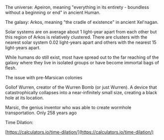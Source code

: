 
The universe: Apeiron, meaning "everything in its entirety - boundless without a beginning or end" in ancient Human.

The galaxy: Arkos, meaning "the cradle of existence" in ancient Xel'nagan.

Solar systems are on average about 1 light-year apart from each other but this region of Arkos is relatively clustered. There are clusters with the nearest solar system 0.02 light-years apart and others with the nearest 15 light-years apart.

While humans do still exist, most have spread out to the far reaching of the galaxy where they live in isolated groups or have become immortal bags of flesh.

The issue with pre-Marsican colonies

Gollof Wurren, creator of the Wurren Bomb (or just Wurren). A device that catastrophically collapses into a near-infinitely small size, creating a black hole at its location.

Marsic, the genius inventor who was able to create wormhole transportation. Only 258 years ago

Time Dilation:

[https://calculators.io/time-dilation/](https://calculators.io/time-dilation/)